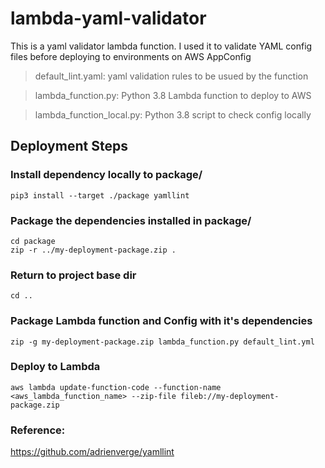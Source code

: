 # lambda-yaml-validator
This is a yaml validator lambda function. I used it to validate YAML config files before deploying to environments on AWS AppConfig 

> default_lint.yaml: yaml validation rules to be usued by the function

> lambda_function.py: Python 3.8 Lambda function to deploy to AWS

> lambda_function_local.py: Python 3.8 script to check config locally 

## Deployment Steps
### Install dependency locally to package/
```
pip3 install --target ./package yamllint
```

### Package the dependencies installed in package/
```
cd package
zip -r ../my-deployment-package.zip .
```

### Return to project base dir
```
cd ..
```

### Package Lambda function and Config with it's dependencies
```
zip -g my-deployment-package.zip lambda_function.py default_lint.yml
```

### Deploy to Lambda
```
aws lambda update-function-code --function-name <aws_lambda_function_name> --zip-file fileb://my-deployment-package.zip
```

### Reference:
https://github.com/adrienverge/yamllint
